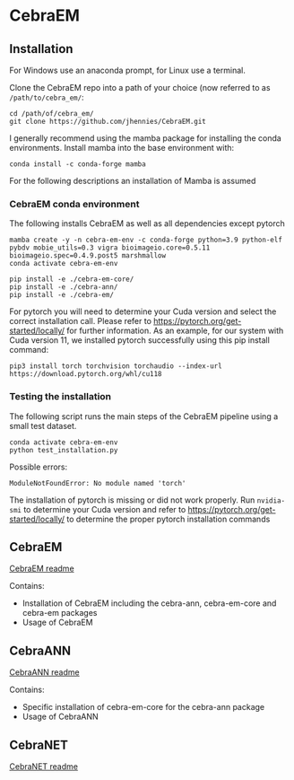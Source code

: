 # CebraEM

## Installation

For Windows use an anaconda prompt, for Linux use a terminal.

Clone the CebraEM repo into a path of your choice (now referred to as ```/path/to/cebra_em/```:

```
cd /path/of/cebra_em/
git clone https://github.com/jhennies/CebraEM.git
```

I generally recommend using the mamba package for installing the conda environments. Install mamba into the base 
environment with:

```
conda install -c conda-forge mamba
```

For the following descriptions an installation of Mamba is assumed

### CebraEM conda environment

The following installs CebraEM as well as all dependencies except pytorch
```
mamba create -y -n cebra-em-env -c conda-forge python=3.9 python-elf pybdv mobie_utils=0.3 vigra bioimageio.core=0.5.11 bioimageio.spec=0.4.9.post5 marshmallow
conda activate cebra-em-env

pip install -e ./cebra-em-core/
pip install -e ./cebra-ann/
pip install -e ./cebra-em/
```

For pytorch you will need to determine your Cuda version and select the correct installation call. 
Please refer to https://pytorch.org/get-started/locally/ for further information.
As an example, for our system with Cuda version 11, we installed pytorch successfully using this pip install command: 

```
pip3 install torch torchvision torchaudio --index-url https://download.pytorch.org/whl/cu118
```


### Testing the installation

The following script runs the main steps of the CebraEM pipeline using a small test dataset.

```
conda activate cebra-em-env
python test_installation.py
```

Possible errors:

```
ModuleNotFoundError: No module named 'torch'
```

The installation of pytorch is missing or did not work properly. 
Run ```nvidia-smi``` to determine your Cuda version and refer to https://pytorch.org/get-started/locally/ to determine 
the proper pytorch installation commands

## CebraEM

[CebraEM readme](cebra-em/README.md)

Contains: 
 - Installation of CebraEM including the cebra-ann, cebra-em-core and cebra-em packages
 - Usage of CebraEM

## CebraANN

[CebraANN readme](cebra-ann/README.md)

Contains:
 - Specific installation of cebra-em-core for the cebra-ann package
 - Usage of CebraANN

## CebraNET

[CebraNET readme](CebraNET_README.md)
